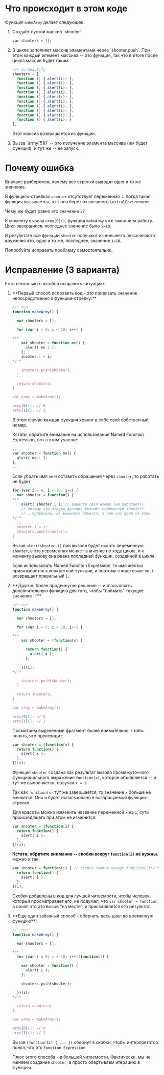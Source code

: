 # Что происходит в этом коде

Функция `makeArmy` делает следующее:
<ol>
<li>Создаёт пустой массив `shooter`:

```js
var shooters = [];
```

</li>
<li>В цикле заполняет массив элементами через `shooter.push`. 
При этом каждый элемент массива -- это функция, так что в итоге после цикла массив будет таким:

```js
//+ no-beautify
shooters = [
  function () { alert(i); },
  function () { alert(i); },
  function () { alert(i); },
  function () { alert(i); },
  function () { alert(i); },
  function () { alert(i); },
  function () { alert(i); },
  function () { alert(i); },
  function () { alert(i); },
  function () { alert(i); }
];
```

Этот массив возвращается из функции.
</li>
<li>Вызов `army[5]()` -- это получение элемента массива (им будет функция), и тут же -- её запуск.</li>
</ol>

# Почему ошибка

Вначале разберемся, почему все стрелки выводят одно и то же значение.

В функциях-стрелках `shooter` отсутствует переменная `i`. Когда такая функция вызывается, то `i` она берет из внешнего `LexicalEnvironment`.

Чему же будет равно это значение `i`?

К моменту вызова `army[0]()`, функция `makeArmy` уже закончила работу. Цикл  завершился, последнее значение было `i=10`.

В результате все функции `shooter` получают из внешнего лексического кружения это, одно и то же, последнее, значение `i=10`.

Попробуйте исправить проблему самостоятельно.

# Исправление (3 варианта)

Есть несколько способов исправить ситуацию.

<ol>
<li>**Первый способ исправить код - это привязать значение непосредственно к функции-стрелку:**

```js
//+ run
function makeArmy() {

  var shooters = [];

  for (var i = 0; i < 10; i++) {

*!*
    var shooter = function me() {
      alert( me.i );
    };
    shooter.i = i;
*/!*

    shooters.push(shooter);
  }

  return shooters;
}

var army = makeArmy();

army[0](); // 0
army[1](); // 1
```

В этом случае каждая функция хранит в себе свой собственный номер.

Кстати, обратите внимание на использование Named Function Expression, вот в этом участке:

```js
...
var shooter = function me() {
  alert( me.i );
};
...
```

Если убрать имя `me` и оставить обращение через `shooter`, то работать не будет:

```js
for (var i = 0; i < 10; i++) {
  var shooter = function() {
*!*
    alert( shooter.i ); // вывести свой номер (не работает!)
    // потому что откуда функция возьмёт переменную shooter?
    // ..правильно, из внешнего объекта, а там она одна на всех
*/!*
  };
  shooter.i = i;
  shooters.push(shooter);
}
```

Вызов `alert(shooter.i)` при вызове будет искать переменную `shooter`, а эта переменная меняет значение по ходу цикла, и к моменту вызову она равна последней функции, созданной в цикле. 

Если использовать Named Function Expression, то имя жёстко привязывается к конкретной функции, и поэтому в коде выше `me.i` возвращает правильный `i`.

</li>
<li>**Другое, более продвинутое решение -- использовать дополнительную функцию для того, чтобы "поймать" текущее значение `i`**:

```js
//+ run
function makeArmy() {

  var shooters = [];

  for (var i = 0; i < 10; i++) {

*!*
    var shooter = (function(x) {

      return function() {
        alert( x );
      };

    })(i);
*/!*

    shooters.push(shooter);
  }

  return shooters;
}

var army = makeArmy();

army[0](); // 0
army[1](); // 1
```

Посмотрим выделенный фрагмент более внимательно, чтобы понять, что происходит:

```js
var shooter = (function(x) {
  return function() {
    alert( x );
  };
})(i);
```

Функция `shooter` создана как результат вызова промежуточного функционального выражения `function(x)`, которое объявляется -- и тут же выполняется, получая `x = i`.

Так как `function(x)` тут же завершается, то значение `x` больше не меняется. Оно и будет использовано в возвращаемой функции-стрелке.

Для красоты можно изменить название переменной `x` на `i`, суть происходящего при этом не изменится:

```js
var shooter = (function(i) {
  return function() {
    alert( i );
  };
})(i);
```

**Кстати, обратите внимание -- скобки вокруг `function(i)` не нужны**, можно и так:

```js
var shooter = function(i) { // *!*без скобок вокруг function(i)*/!*
  return function() {
    alert( i ); 
  };
}(i);
```

Скобки добавлены в код для лучшей читаемости, чтобы человек, который просматривает его, не подумал, что `var shooter = function`, а понял что это вызов "на месте", и присваивается его результат.
</li>
<li>**Еще один забавный способ - обернуть весь цикл во временную функцию**:

```js
//+ run
function makeArmy() {

  var shooters = [];

*!*
  for (var i = 0; i < 10; i++)(function(i) {

    var shooter = function() {
      alert( i );
    };

    shooters.push(shooter);

  })(i);
*/!*

  return shooters;
}

var army = makeArmy();

army[0](); // 0
army[1](); // 1
```

Вызов `(function(i) { ... })` обернут в скобки, чтобы интерпретатор понял, что это `Function Expression`.

Плюс этого способа - в большей читаемости. Фактически, мы не меняем создание `shooter`, а просто обертываем итерацию в функцию.
</li>
</ol>